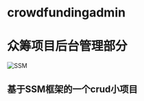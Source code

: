 # crowdfundingadmin
# 众筹项目后台管理部分
![SSM](https://img.shields.io/badge/SSM-4.2.10-green.svg )
## 基于SSM框架的一个crud小项目


